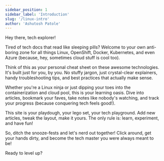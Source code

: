 ```yaml
---
sidebar_position: 1
sidebar_label: 'Introduction'
slug: '/linux-intro'
author: 'Ashutosh Patole'
---
```


Hey there, tech explorer!

Tired of tech docs that read like sleeping pills? Welcome to your own anti-boring zone for all things Linux, OpenShift, Docker, Kubernetes, and even Azure (because, hey, sometimes cloud stuff is cool too).

Think of this as your personal cheat sheet on these awesome technologies. It's built just for you, by you. No stuffy jargon, just crystal-clear explainers, handy troubleshooting tips, and best practices that actually make sense.

Whether you're a Linux ninja or just dipping your toes into the containerization and cloud pool, this is your learning oasis. Dive into articles, bookmark your faves, take notes like nobody's watching, and track your progress (because conquering tech feels good!).

This site is your playdough, your lego set, your tech playground. Add new articles, tweak the layout, make it yours. The only rule is: learn, experiment, and have fun!

So, ditch the snooze-fests and let's nerd out together! Click around, get your hands dirty, and become the tech master you were always meant to be!

Ready to level up?
